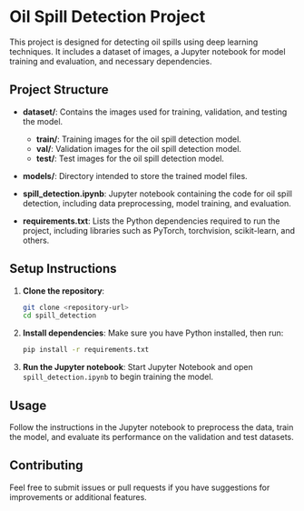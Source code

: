 # Oil Spill Detection Project

This project is designed for detecting oil spills using deep learning techniques. It includes a dataset of images, a Jupyter notebook for model training and evaluation, and necessary dependencies.

## Project Structure

- **dataset/**: Contains the images used for training, validation, and testing the model.
  - **train/**: Training images for the oil spill detection model.
  - **val/**: Validation images for the oil spill detection model.
  - **test/**: Test images for the oil spill detection model.
  
- **models/**: Directory intended to store the trained model files.

- **spill_detection.ipynb**: Jupyter notebook containing the code for oil spill detection, including data preprocessing, model training, and evaluation.

- **requirements.txt**: Lists the Python dependencies required to run the project, including libraries such as PyTorch, torchvision, scikit-learn, and others.

## Setup Instructions

1. **Clone the repository**:
   ```bash
   git clone <repository-url>
   cd spill_detection
   ```

2. **Install dependencies**:
   Make sure you have Python installed, then run:
   ```bash
   pip install -r requirements.txt
   ```

3. **Run the Jupyter notebook**:
   Start Jupyter Notebook and open `spill_detection.ipynb` to begin training the model.

## Usage

Follow the instructions in the Jupyter notebook to preprocess the data, train the model, and evaluate its performance on the validation and test datasets.

## Contributing

Feel free to submit issues or pull requests if you have suggestions for improvements or additional features.